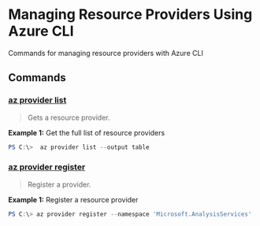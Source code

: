 # Managing Resource Providers Using Azure CLI

Commands for managing resource providers with Azure CLI

## Commands

### [az provider list](https://docs.microsoft.com/en-us/cli/azure/provider?view=azure-cli-latest#az-provider-list)

>Gets a resource provider.

**Example 1:** Get the full list of resource providers

``` powershell
PS C:\>  az provider list --output table
```

### [az provider register](https://docs.microsoft.com/en-us/cli/azure/provider?view=azure-cli-latest#az-provider-register)

>Register a provider.

**Example 1:** Register a resource provider

``` powershell
PS C:\> az provider register --namespace 'Microsoft.AnalysisServices'
```
